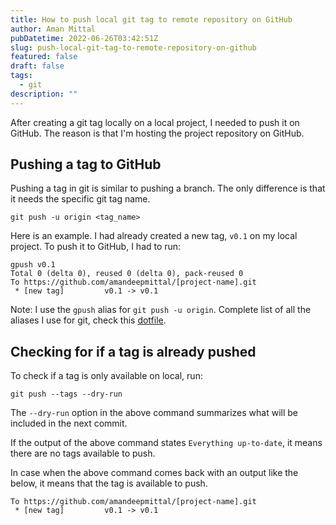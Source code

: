 ```yaml
---
title: How to push local git tag to remote repository on GitHub
author: Aman Mittal
pubDatetime: 2022-06-26T03:42:51Z
slug: push-local-git-tag-to-remote-repository-on-github
featured: false
draft: false
tags:
  - git
description: ""
---
```


After creating a git tag locally on a local project, I needed to push it on GitHub. The reason is that I'm hosting the project repository on GitHub.

## Pushing a tag to GitHub

Pushing a tag in git is similar to pushing a branch. The only difference is that it needs the specific git tag name.

```shell
git push -u origin <tag_name>
```

Here is an example. I had already created a new tag, `v0.1` on my local project. To push it to GitHub, I had to run:

```shell
gpush v0.1
Total 0 (delta 0), reused 0 (delta 0), pack-reused 0
To https://github.com/amandeepmittal/[project-name].git
 * [new tag]         v0.1 -> v0.1
```

Note: I use the `gpush` alias for `git push -u origin`. Complete list of all the aliases I use for git, check this [dotfile](https://github.com/amandeepmittal/dotfiles/blob/master/.zshrc).

## Checking for if a tag is already pushed

To check if a tag is only available on local, run:

```shell
git push --tags --dry-run
```

The `--dry-run` option in the above command summarizes what will be included in the next commit.

If the output of the above command states `Everything up-to-date`, it means there are no tags available to push.

In case when the above command comes back with an output like the below, it means that the tag is available to push.

```shell
To https://github.com/amandeepmittal/[project-name].git
 * [new tag]         v0.1 -> v0.1
```
